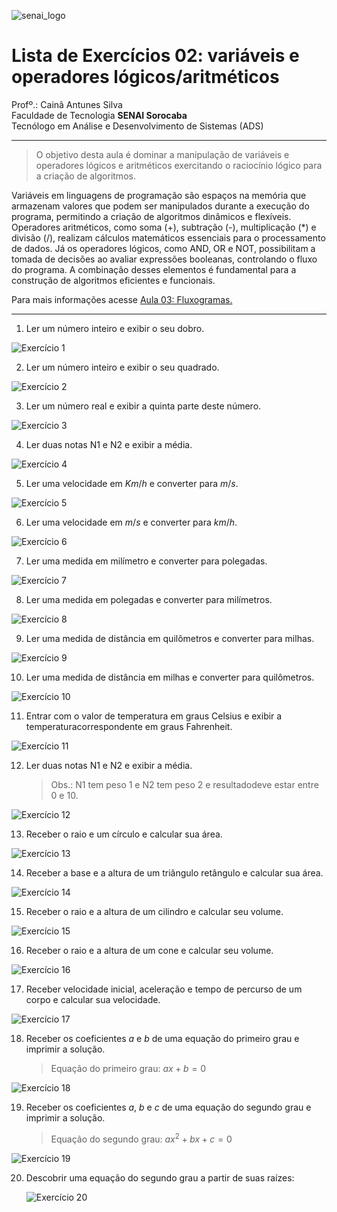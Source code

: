 ![senai_logo](https://transparencia.sp.senai.br/Content/img/logo-senai.png)

# Lista de Exercícios 02: variáveis e operadores lógicos/aritméticos 

Profº.: Cainã Antunes Silva  
Faculdade de Tecnologia **SENAI Sorocaba**  
Tecnólogo em Análise e Desenvolvimento de Sistemas (ADS)
___


> O objetivo desta aula é dominar a manipulação de variáveis e operadores lógicos e aritméticos exercitando o raciocínio lógico para a criação de algoritmos.  

Variáveis em linguagens de programação são espaços na memória que armazenam valores que podem ser manipulados durante a execução do programa, permitindo a criação de algoritmos dinâmicos e flexíveis. Operadores aritméticos, como soma (+), subtração (-), multiplicação (*) e divisão (/), realizam cálculos matemáticos essenciais para o processamento de dados. Já os operadores lógicos, como AND, OR e NOT, possibilitam a tomada de decisões ao avaliar expressões booleanas, controlando o fluxo do programa. A combinação desses elementos é fundamental para a construção de algoritmos eficientes e funcionais.

Para mais informações acesse [Aula 03: Fluxogramas.](https://cainaantunes.notion.site/Aula-03-Vari-veis-189bde521b3b8092a2dfdfef9190b15e?pvs=4)

***

1. Ler um número inteiro e exibir o seu dobro.

![Exercício 1](./img/ex1.png)

2. Ler um número inteiro e exibir o seu quadrado.

![Exercício 2](./img/ex2.png)

3. Ler um número real e exibir a quinta parte deste número.

![Exercício 3](./img/ex3.png)

4. Ler duas notas N1 e N2 e exibir a média.

![Exercício 4](./img/ex4.png)

5. Ler uma velocidade em $Km/h$ e converter para $m/s$.

![Exercício 5](./img/ex5.png)

6. Ler uma velocidade em $m/s$ e converter para $km/h$.

![Exercício 6](./img/ex6.png)

7. Ler uma medida em milímetro e converter para polegadas.

![Exercício 7](./img/ex7.png)

8. Ler uma medida em polegadas e converter para milímetros.

![Exercício 8](./img/ex8.png)

9. Ler uma medida de distância em quilômetros e converter 
para milhas.

![Exercício 9](./img/ex9.png)

10. Ler uma medida de distância em milhas e converter para quilômetros.

![Exercício 10](./img/ex10.png)

11. Entrar com o valor de temperatura em graus Celsius e exibir a temperaturacorrespondente em graus Fahrenheit.

![Exercício 11](./img/ex11.png)

12. Ler duas notas N1 e N2 e exibir a média. 

      >Obs.: N1 tem peso 1 e N2 tem peso 2 e resultadodeve estar entre 0 e 10.

![Exercício 12](./img/ex12.png)

13. Receber o raio e um círculo e calcular sua área.

![Exercício 13](./img/ex13.png)

14. Receber a base e a altura de um triângulo retângulo e calcular sua área.

![Exercício 14](./img/ex14.png)

15. Receber o raio e a altura de um cilindro e calcular seu volume.

![Exercício 15](./img/ex15.png)

16. Receber o raio e a altura de um cone e calcular seu volume.

![Exercício 16](./img/ex16.png)

17. Receber velocidade inicial, aceleração e tempo de percurso de um corpo e calcular sua velocidade.

![Exercício 17](./img/ex17.png)

18. Receber os coeficientes $a$ e $b$ de uma equação do primeiro grau e imprimir a solução.

      >Equação do primeiro grau: $ax + b = 0$

![Exercício 18](./img/ex18.png)

19. Receber os coeficientes $a$, $b$ e $c$ de uma equação do segundo grau e imprimir a solução.

      >Equação do segundo grau: $ax^2 + bx + c = 0$
      
![Exercício 19](./img/ex19.png)

20. Descobrir uma equação do segundo grau a partir de suas raízes:


      ![Exercício 20](./img/ex20.png)